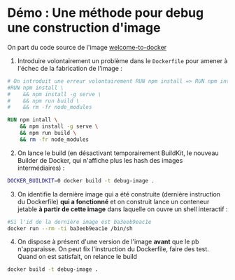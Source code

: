 # Démo : Une méthode pour debug une construction d'image

On part du code source de l'image [welcome-to-docker](https://github.com/docker/welcome-to-docker)

1. Introduire volontairement un problème dans le `Dockerfile` pour amener à l'échec de la fabrication de l'image :

~~~dockerfile
# On introduit une erreur volontairement RUN npm install => RUN npm intall (typo)
#RUN npm install \
#    && npm install -g serve \
#    && npm run build \
#    && rm -fr node_modules

RUN npm intall \
    && npm install -g serve \
    && npm run build \
    && rm -fr node_modules
~~~

2. On lance le build (en désactivant temporairement BuildKit, le nouveau Builder de Docker, qui n'affiche plus les hash des images intermédiaires) :

~~~bash
DOCKER_BUILDKIT=0 docker build -t debug-image .
~~~

3. On identifie la dernière image qui a été construite (dernière instruction du Dockerfile) **qui a fonctionné** et on construit lance un conteneur jetable **à partir de cette image** dans laquelle on ouvre un shell interactif :

~~~bash
#Si l'id de la dernière image est ba3eeb9eac1e
docker run --rm -ti ba3eeb9eac1e /bin/sh
~~~

4. On dispose à présent d'une version de l'image **avant** que le pb n'apparaisse. On peut fix l'instruction du Dockerfile, faire des test. Quand on est satisfait, on relance le build

~~~bash
docker build -t debug-image .
~~~
